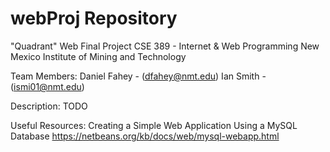 webProj Repository
==================

"Quadrant" Web Final Project
CSE 389 - Internet & Web Programming
New Mexico Institute of Mining and Technology

Team Members:
  Daniel Fahey  - (dfahey@nmt.edu)
  Ian Smith     - (ismi01@nmt.edu)
  
Description:
  TODO
  

Useful Resources:
  Creating a Simple Web Application Using a MySQL Database
    https://netbeans.org/kb/docs/web/mysql-webapp.html
